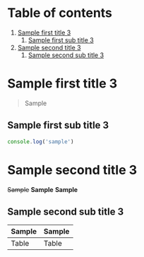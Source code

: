 # Table of contents

1. [Sample first title 3](#sample-first-title-3)
   1. [Sample first sub title 3](#sample-first-sub-title-3)
1. [Sample second title 3](#sample-second-title-3)
   1. [Sample second sub title 3](#sample-second-sub-title-3)

# Sample first title 3

> Sample

## Sample first sub title 3

```javascript
console.log('sample')
```

# Sample second title 3

~~Sample~~
**Sample**
**Sample**

## Sample second sub title 3

| Sample | Sample |
| ------ | ------ |
| Table  | Table  |
